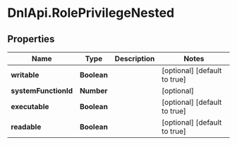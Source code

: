 # DnlApi.RolePrivilegeNested

## Properties
Name | Type | Description | Notes
------------ | ------------- | ------------- | -------------
**writable** | **Boolean** |  | [optional] [default to true]
**systemFunctionId** | **Number** |  | [optional] 
**executable** | **Boolean** |  | [optional] [default to true]
**readable** | **Boolean** |  | [optional] [default to true]


